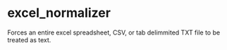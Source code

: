 # excel_normalizer
Forces an entire excel spreadsheet, CSV, or tab delimmited TXT file to be treated as text. 
